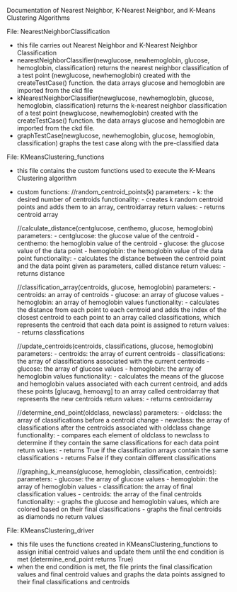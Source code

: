 Documentation of Nearest Neighbor, K-Nearest Neighbor, and K-Means Clustering Algorithms

File: NearestNeighborClassification
  - this file carries out Nearest Neighbor and K-Nearest Neighbor Classification
  - nearestNeighborClassifier(newglucose, newhemoglobin, glucose, hemoglobin, classification)
    returns the nearest neighbor classification of a test point (newglucose, newhemoglobin) created with
    the createTestCase() function. the data arrays glucose and hemoglobin are imported from
    the ckd file
  - kNearestNeighborClassifier(newglucose, newhemoglobin, glucose, hemoglobin, classification)
    returns the k-nearest neighbor classification of a test point (newglucose, newhemoglobin) created with
    the createTestCase() function. the data arrays glucose and hemoglobin are imported from
    the ckd file.
  - graphTestCase(newglucose, newhemoglobin, glucose, hemoglobin, classification)
    graphs the test case along with the pre-classified data

File: KMeansClustering_functions
  - this file contains the custom functions used to execute the K-Means Clustering algorithm
  - custom functions:
      //random_centroid_points(k)
          parameters:
              - k: the desired number of centroids
          functionality:
              - creates k random centroid points and adds them to an array, centroidarray
          return values:
              - returns centroid array
      
      //calculate_distance(centglucose, centhemo, glucose, hemoglobin)
          parameters:
              - centglucose: the glucose value of the centroid
              - centhemo: the hemoglobin value of the centroid
              - glucose: the glucose value of the data point
              - hemoglobin: the hemoglobin value of the data point
          functionality:
              - calculates the distance between the centroid point and the data point given as parameters, 
                called distance
          return values:
              - returns distance
              
      //classification_array(centroids, glucose, hemoglobin)
          parameters:
              - centroids: an array of centroids
              - glucose: an array of glucose values
              - hemoglobin: an array of hemoglobin values
          functionality:
              - calculates the distance from each point to each centroid and adds the index of the closest
                centroid to each point to an array called classifications, which represents the centroid
                that each data point is assigned to
          return values:
              - returns classfications
              
      //update_centroids(centroids, classifications, glucose, hemoglobin)
          parameters:
              - centroids: the array of current centroids
              - classifications: the array of classifications associated with the current centroids
              - glucose: the array of glucose values
              - hemoglobin: the array of hemoglobin values
          functionality: 
              - calculates the means of the glucose and hemoglobin values associated with each current 
                centroid, and adds these points [glucavg, hemoavg] to an array called centroidarray
                that represents the new centroids
          return values:
              - returns centroidarray
      
      //determine_end_point(oldclass, newclass)
          parameters:
              - oldclass: the array of classifications before a centroid change
              - newclass: the array of classifications after the centroids associated with oldclass change
          functionality:
              - compares each element of oldclass to newclass to determine if they contain the same 
                classifications for each data point
          return values:
              - returns True if the classification arrays contain the same classifications
              - returns False if they contain different classifications
       
      //graphing_k_means(glucose, hemoglobin, classification, centroids):
          parameters:
              - glucose: the array of glucose values
              - hemoglobin: the array of hemoglobin values
              - classification: the array of final classification values
              - centroids: the array of the final centroids
          functionality:
              - graphs the glucose and hemoglobin values, which are colored based on their final classifications
              - graphs the final centroids as diamonds
          no return values
       
File: KMeansClustering_driver
  - this file uses the functions created in KMeansClustering_functions to assign initial centroid values
    and update them until the end condition is met (determine_end_point returns True)
  - when the end condition is met, the file prints the final classification values and final centroid values and
    graphs the data points assigned to their final classifications and centroids
                
               
              
        
